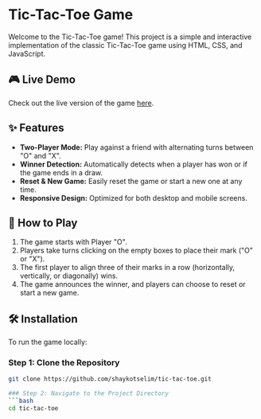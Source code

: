 # Tic-Tac-Toe Game

Welcome to the Tic-Tac-Toe game! This project is a simple and interactive implementation of the classic Tic-Tac-Toe game using HTML, CSS, and JavaScript.

## 🎮 Live Demo
Check out the live version of the game [here](https://tic-tac-toe.netlify.app).

## ✨ Features
- **Two-Player Mode:** Play against a friend with alternating turns between "O" and "X".
- **Winner Detection:** Automatically detects when a player has won or if the game ends in a draw.
- **Reset & New Game:** Easily reset the game or start a new one at any time.
- **Responsive Design:** Optimized for both desktop and mobile screens.

## 🚀 How to Play
1. The game starts with Player "O".
2. Players take turns clicking on the empty boxes to place their mark ("O" or "X").
3. The first player to align three of their marks in a row (horizontally, vertically, or diagonally) wins.
4. The game announces the winner, and players can choose to reset or start a new game.

## 🛠️ Installation

To run the game locally:

### Step 1: Clone the Repository
```bash
git clone https://github.com/shaykotselim/tic-tac-toe.git

### Step 2: Navigate to the Project Directory
```bash
cd tic-tac-toe


